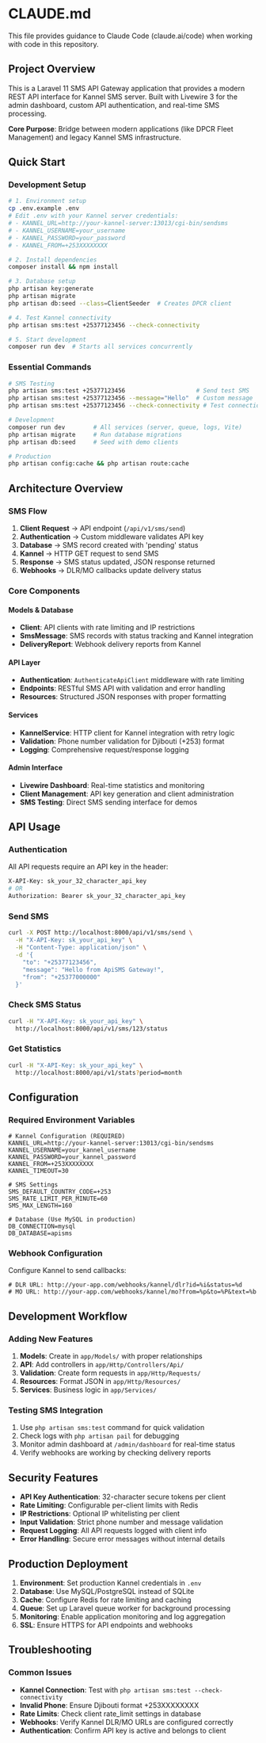 # CLAUDE.md

This file provides guidance to Claude Code (claude.ai/code) when working with code in this repository.

## Project Overview

This is a Laravel 11 SMS API Gateway application that provides a modern REST API interface for Kannel SMS server. Built with Livewire 3 for the admin dashboard, custom API authentication, and real-time SMS processing.

**Core Purpose**: Bridge between modern applications (like DPCR Fleet Management) and legacy Kannel SMS infrastructure.

## Quick Start

### Development Setup
```bash
# 1. Environment setup
cp .env.example .env
# Edit .env with your Kannel server credentials:
# - KANNEL_URL=http://your-kannel-server:13013/cgi-bin/sendsms  
# - KANNEL_USERNAME=your_username
# - KANNEL_PASSWORD=your_password
# - KANNEL_FROM=+253XXXXXXXX

# 2. Install dependencies  
composer install && npm install

# 3. Database setup
php artisan key:generate
php artisan migrate
php artisan db:seed --class=ClientSeeder  # Creates DPCR client

# 4. Test Kannel connectivity
php artisan sms:test +25377123456 --check-connectivity

# 5. Start development
composer run dev  # Starts all services concurrently
```

### Essential Commands

```bash
# SMS Testing
php artisan sms:test +25377123456                    # Send test SMS
php artisan sms:test +25377123456 --message="Hello"  # Custom message  
php artisan sms:test +25377123456 --check-connectivity # Test connection only

# Development  
composer run dev        # All services (server, queue, logs, Vite)
php artisan migrate     # Run database migrations
php artisan db:seed     # Seed with demo clients

# Production
php artisan config:cache && php artisan route:cache
```

## Architecture Overview

### SMS Flow
1. **Client Request** → API endpoint (`/api/v1/sms/send`) 
2. **Authentication** → Custom middleware validates API key
3. **Database** → SMS record created with 'pending' status
4. **Kannel** → HTTP GET request to send SMS
5. **Response** → SMS status updated, JSON response returned
6. **Webhooks** → DLR/MO callbacks update delivery status

### Core Components

#### Models & Database
- **Client**: API clients with rate limiting and IP restrictions
- **SmsMessage**: SMS records with status tracking and Kannel integration
- **DeliveryReport**: Webhook delivery reports from Kannel

#### API Layer
- **Authentication**: `AuthenticateApiClient` middleware with rate limiting
- **Endpoints**: RESTful SMS API with validation and error handling
- **Resources**: Structured JSON responses with proper formatting

#### Services
- **KannelService**: HTTP client for Kannel integration with retry logic
- **Validation**: Phone number validation for Djibouti (+253) format
- **Logging**: Comprehensive request/response logging

#### Admin Interface  
- **Livewire Dashboard**: Real-time statistics and monitoring
- **Client Management**: API key generation and client administration
- **SMS Testing**: Direct SMS sending interface for demos

## API Usage

### Authentication
All API requests require an API key in the header:
```bash
X-API-Key: sk_your_32_character_api_key
# OR
Authorization: Bearer sk_your_32_character_api_key  
```

### Send SMS
```bash
curl -X POST http://localhost:8000/api/v1/sms/send \
  -H "X-API-Key: sk_your_api_key" \
  -H "Content-Type: application/json" \
  -d '{
    "to": "+25377123456",
    "message": "Hello from ApiSMS Gateway!",
    "from": "+25377000000"
  }'
```

### Check SMS Status  
```bash
curl -H "X-API-Key: sk_your_api_key" \
  http://localhost:8000/api/v1/sms/123/status
```

### Get Statistics
```bash
curl -H "X-API-Key: sk_your_api_key" \
  http://localhost:8000/api/v1/stats?period=month
```

## Configuration

### Required Environment Variables
```env
# Kannel Configuration (REQUIRED)
KANNEL_URL=http://your-kannel-server:13013/cgi-bin/sendsms
KANNEL_USERNAME=your_kannel_username
KANNEL_PASSWORD=your_kannel_password  
KANNEL_FROM=+253XXXXXXXX
KANNEL_TIMEOUT=30

# SMS Settings
SMS_DEFAULT_COUNTRY_CODE=+253
SMS_RATE_LIMIT_PER_MINUTE=60
SMS_MAX_LENGTH=160

# Database (Use MySQL in production)
DB_CONNECTION=mysql
DB_DATABASE=apisms
```

### Webhook Configuration  
Configure Kannel to send callbacks:
```
# DLR URL: http://your-app.com/webhooks/kannel/dlr?id=%i&status=%d
# MO URL: http://your-app.com/webhooks/kannel/mo?from=%p&to=%P&text=%b
```

## Development Workflow

### Adding New Features
1. **Models**: Create in `app/Models/` with proper relationships
2. **API**: Add controllers in `app/Http/Controllers/Api/`  
3. **Validation**: Create form requests in `app/Http/Requests/`
4. **Resources**: Format JSON in `app/Http/Resources/`
5. **Services**: Business logic in `app/Services/`

### Testing SMS Integration
1. Use `php artisan sms:test` command for quick validation
2. Check logs with `php artisan pail` for debugging
3. Monitor admin dashboard at `/admin/dashboard` for real-time status
4. Verify webhooks are working by checking delivery reports

## Security Features

- **API Key Authentication**: 32-character secure tokens per client  
- **Rate Limiting**: Configurable per-client limits with Redis
- **IP Restrictions**: Optional IP whitelisting per client
- **Input Validation**: Strict phone number and message validation
- **Request Logging**: All API requests logged with client info
- **Error Handling**: Secure error messages without internal details

## Production Deployment

1. **Environment**: Set production Kannel credentials in `.env`
2. **Database**: Use MySQL/PostgreSQL instead of SQLite
3. **Cache**: Configure Redis for rate limiting and caching  
4. **Queue**: Set up Laravel queue worker for background processing
5. **Monitoring**: Enable application monitoring and log aggregation
6. **SSL**: Ensure HTTPS for API endpoints and webhooks

## Troubleshooting

### Common Issues
- **Kannel Connection**: Test with `php artisan sms:test --check-connectivity`
- **Invalid Phone**: Ensure Djibouti format +253XXXXXXXX  
- **Rate Limits**: Check client rate_limit settings in database
- **Webhooks**: Verify Kannel DLR/MO URLs are configured correctly
- **Authentication**: Confirm API key is active and belongs to client